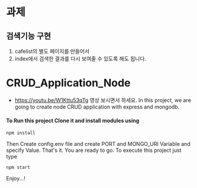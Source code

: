 # 과제
## 검색기능 구현

1. cafelist의 별도 페이지를 만들어서
2. index에서 검색한 결과를 다시 보여줄 수 있도록 해도 됩니다.

# CRUD_Application_Node
* https://youtu.be/W1Kttu53qTg 영상 보시면서 하세요.
In this project, we are going to create node CRUD application with express and mongodb.

#### To Run this project Clone it and install modules using
```
npm install
```

Then Create config.env file and create PORT and MONGO_URI Variable and specify Value.
That's it. You are ready to go. To execute this project just type
```
npm start
```

Enjoy...!
